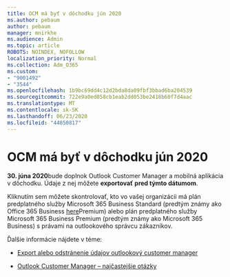 ```yaml
---
title: OCM má byť v dôchodku jún 2020
ms.author: pebaum
author: pebaum
manager: mnirkhe
ms.audience: Admin
ms.topic: article
ROBOTS: NOINDEX, NOFOLLOW
localization_priority: Normal
ms.collection: Adm_O365
ms.custom:
- "9001492"
- "3544"
ms.openlocfilehash: 1b9bc69dd4c12d2bda8da09fbf3bbad6ba204539
ms.sourcegitcommit: 722e9a0ed058cb1eab2dd053be2418b60f7d4aac
ms.translationtype: MT
ms.contentlocale: sk-SK
ms.lasthandoff: 06/23/2020
ms.locfileid: "44850817"
---
```

# <a name="ocm-to-be-retired-june-2020"></a>OCM má byť v dôchodku jún 2020


**30. júna 2020**bude doplnok Outlook Customer Manager a mobilná aplikácia v dôchodku. Údaje z nej môžete **exportovať** **pred týmto dátumom**.  

Kliknutím sem môžete skontrolovať, kto vo vašej organizácii má plán predplatného služby Microsoft 365 Business Standard (predtým známy ako Office 365 Business [here](https://admin.microsoft.com/AdminPortal/Home?ref=/users)Premium) alebo plán predplatného služby Microsoft 365 Business Premium (predtým známy ako Microsoft 365 Business) s právami na outlookového správcu zákazníkov.

Ďalšie informácie nájdete v téme:

- [Export alebo odstránenie údajov outlookový customer manager](https://support.office.com/article/1a421cb4-e8de-4b44-bfb8-710b92820439)

- [Outlook Customer Manager – najčastejšie otázky](https://support.office.com/article/88e127ca-43a1-4c9d-8d52-6ad3a80f9c32)
